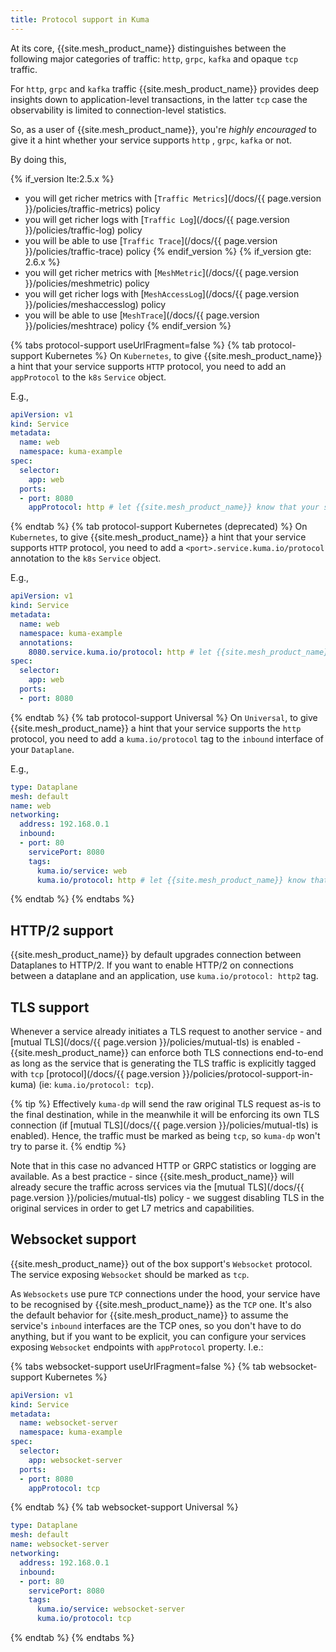 ```yaml
---
title: Protocol support in Kuma
---
```


At its core, {{site.mesh_product_name}} distinguishes between the following major categories of traffic: `http`, `grpc`, `kafka` and opaque `tcp` traffic.

For `http`, `grpc` and `kafka` traffic {{site.mesh_product_name}} provides deep insights down to application-level transactions, in the latter `tcp` case the observability is limited to connection-level statistics.

So, as a user of {{site.mesh_product_name}}, you're _highly encouraged_ to give it a hint whether your service supports `http` , `grpc`, `kafka` or not.

By doing this,

{% if_version lte:2.5.x %}
* you will get richer metrics with [`Traffic Metrics`](/docs/{{ page.version }}/policies/traffic-metrics) policy
* you will get richer logs with [`Traffic Log`](/docs/{{ page.version }}/policies/traffic-log) policy
* you will be able to use [`Traffic Trace`](/docs/{{ page.version }}/policies/traffic-trace) policy
{% endif_version %}
{% if_version gte: 2.6.x %}
* you will get richer metrics with [`MeshMetric`](/docs/{{ page.version }}/policies/meshmetric) policy
* you will get richer logs with [`MeshAccessLog`](/docs/{{ page.version }}/policies/meshaccesslog) policy
* you will be able to use [`MeshTrace`](/docs/{{ page.version }}/policies/meshtrace) policy
{% endif_version %}

{% tabs protocol-support useUrlFragment=false %}
{% tab protocol-support Kubernetes %}
On `Kubernetes`, to give {{site.mesh_product_name}} a hint that your service supports `HTTP` protocol, you need to add an `appProtocol` to the `k8s` `Service` object.

E.g.,

```yaml
apiVersion: v1
kind: Service
metadata:
  name: web
  namespace: kuma-example
spec:
  selector:
    app: web
  ports:
  - port: 8080
    appProtocol: http # let {{site.mesh_product_name}} know that your service supports HTTP protocol
```

{% endtab %}
{% tab protocol-support Kubernetes (deprecated) %}
On `Kubernetes`, to give {{site.mesh_product_name}} a hint that your service supports `HTTP` protocol, you need to add a `<port>.service.kuma.io/protocol` annotation to the `k8s` `Service` object.

E.g.,

```yaml
apiVersion: v1
kind: Service
metadata:
  name: web
  namespace: kuma-example
  annotations:
    8080.service.kuma.io/protocol: http # let {{site.mesh_product_name}} know that your service supports HTTP protocol
spec:
  selector:
    app: web
  ports:
  - port: 8080
```

{% endtab %}
{% tab protocol-support Universal %}
On `Universal`, to give {{site.mesh_product_name}} a hint that your service supports the `http` protocol, you need to add a `kuma.io/protocol` tag to the `inbound` interface of your `Dataplane`.

E.g.,

```yaml
type: Dataplane
mesh: default
name: web
networking:
  address: 192.168.0.1 
  inbound:
  - port: 80
    servicePort: 8080
    tags:
      kuma.io/service: web
      kuma.io/protocol: http # let {{site.mesh_product_name}} know that your service supports HTTP protocol
```
{% endtab %}
{% endtabs %}

## HTTP/2 support

{{site.mesh_product_name}} by default upgrades connection between Dataplanes to HTTP/2. If you want to enable HTTP/2 on connections between a dataplane and an application, use `kuma.io/protocol: http2` tag.


## TLS support

Whenever a service already initiates a TLS request to another service - and [mutual TLS](/docs/{{ page.version }}/policies/mutual-tls) is enabled - {{site.mesh_product_name}} can enforce both TLS connections end-to-end as long as the service that is generating the TLS traffic is explicitly tagged with `tcp` [protocol](/docs/{{ page.version }}/policies/protocol-support-in-kuma) (ie: `kuma.io/protocol: tcp`).

{% tip %}
Effectively `kuma-dp` will send the raw original TLS request as-is to the final destination, while in the meanwhile it will be enforcing its own TLS connection (if [mutual TLS](/docs/{{ page.version }}/policies/mutual-tls) is enabled). Hence, the traffic must be marked as being `tcp`, so `kuma-dp` won't try to parse it.
{% endtip %}

Note that in this case no advanced HTTP or GRPC statistics or logging are available. As a best practice - since {{site.mesh_product_name}} will already secure the traffic across services via the [mutual TLS](/docs/{{ page.version }}/policies/mutual-tls) policy - we suggest disabling TLS in the original services in order to get L7 metrics and capabilities.

## Websocket support

{{site.mesh_product_name}} out of the box support's `Websocket` protocol. The service exposing `Websocket` should be marked as `tcp`.

As `Websockets` use pure `TCP` connections under the hood, your service have to be recognised by {{site.mesh_product_name}} as the `TCP` one. It's also the default behavior for {{site.mesh_product_name}} to assume the service's `inbound` interfaces are the TCP ones, so you don't have to do anything, but if you want to be explicit, you can configure your services exposing `Websocket` endpoints with `appProtocol` property. I.e.:

{% tabs websocket-support useUrlFragment=false %}
{% tab websocket-support Kubernetes %}
```yaml
apiVersion: v1
kind: Service
metadata:
  name: websocket-server
  namespace: kuma-example
spec:
  selector:
    app: websocket-server
  ports:
  - port: 8080
    appProtocol: tcp
```

{% endtab %}
{% tab websocket-support Universal %}
```yaml
type: Dataplane
mesh: default
name: websocket-server
networking:
  address: 192.168.0.1 
  inbound:
  - port: 80
    servicePort: 8080
    tags:
      kuma.io/service: websocket-server
      kuma.io/protocol: tcp
```
{% endtab %}
{% endtabs %}
